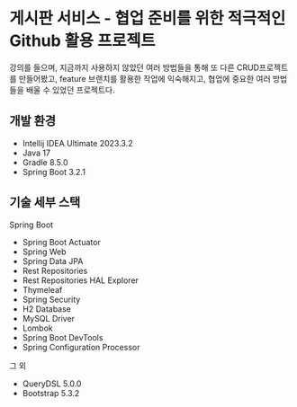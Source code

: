 # 게시판 서비스 - 협업 준비를 위한 적극적인 Github 활용 프로젝트

강의를 들으며, 지금까지 사용하지 않았던 여러 방법들을 통해 또 다른 CRUD프로젝트를 만들어봤고, feature 브랜치를 활용한 작업에 익숙해지고, 협업에 중요한 여러 방법들을 배울 수 있었던 프로젝트다.

## 개발 환경

* Intellij IDEA Ultimate 2023.3.2
* Java 17
* Gradle 8.5.0
* Spring Boot 3.2.1

## 기술 세부 스택

Spring Boot

* Spring Boot Actuator
* Spring Web
* Spring Data JPA
* Rest Repositories
* Rest Repositories HAL Explorer
* Thymeleaf
* Spring Security
* H2 Database
* MySQL Driver
* Lombok
* Spring Boot DevTools
* Spring Configuration Processor

그 외

* QueryDSL 5.0.0
* Bootstrap 5.3.2



